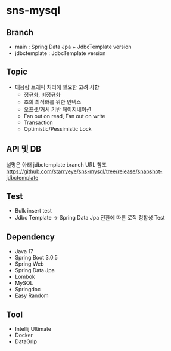 # sns-mysql

## Branch  
- main : Spring Data Jpa + JdbcTemplate version  
- jdbctemplate : JdbcTemplate version   
  
## Topic
- 대용량 트래픽 처리에 필요한 고려 사항  
  -  정규화, 비정규화
  -  조회 최적화를 위한 인덱스
  -  오프셋/커서 기반 페이지네이션
  -  Fan out on read, Fan out on write
  -  Transaction
  -  Optimistic/Pessimistic Lock

## API 및 DB
설명은 아래 jdbctemplate branch URL 참조  
https://github.com/starryeye/sns-mysql/tree/release/snapshot-jdbctemplate

## Test
- Bulk insert test
- Jdbc Template -> Spring Data Jpa 전환에 따른 로직 정합성 Test
  
## Dependency
- Java 17
- Spring Boot 3.0.5
- Spring Web
- Spring Data Jpa
- Lombok
- MySQL
- Springdoc
- Easy Random

## Tool
- Intellij Ultimate
- Docker
- DataGrip
